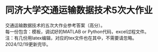 # 同济大学交通运输数据技术5次大作业
交通运输数据技术的五次大作业参考答案（高分）。  
每一份包含：模板，调试好的MATLAB or Python代码，excel过程文件。  
注：有几份用latex编辑，对应的tex文件也在其中，不需要请忽略。  
2024/12/19更新完毕。
